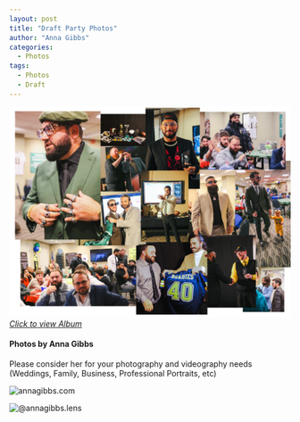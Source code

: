 ```yaml
---
layout: post
title: "Draft Party Photos"
author: "Anna Gibbs"
categories:
  - Photos
tags:
  - Photos
  - Draft
---
```


[![Draft Party](draftnight2324banner.png)*Click to view Album*](https://annagibbsphotovideo.pixieset.com/loldraftparty/)

#### Photos by Anna Gibbs
Please consider her for your photography and videography needs (Weddings, Family, Business, Professional Portraits, etc)

![annagibbs.com](https://annagibbs.com)

![@annagibbs.lens](https://www.instagram.com/annagibbs.lens)
